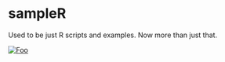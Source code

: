 # sampleR

Used to be just R scripts and examples. Now more than just that.

[![Foo](http://www.google.com.au/images/nav_logo7.png)](http://google.com/)

